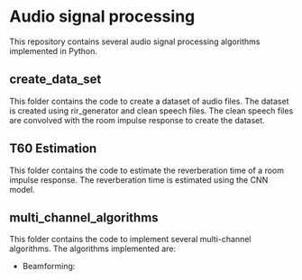 # Audio signal processing 

This repository contains several audio signal processing algorithms implemented in Python.

## create_data_set
This folder contains the code to create a dataset of audio files. The dataset is created using rir_generator and clean speech files. The clean speech files are convolved with the room impulse response to create the dataset. 

## T60 Estimation
This folder contains the code to estimate the reverberation time of a room impulse response. The reverberation time is estimated using the CNN model.

## multi_channel_algorithms 
This folder contains the code to implement several multi-channel algorithms. The algorithms implemented are:
- Beamforming: